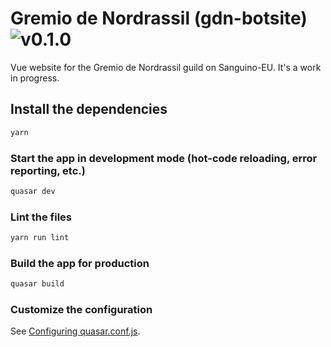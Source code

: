 # Gremio de Nordrassil (gdn-botsite) ![v0.1.0](https://img.shields.io/badge/version-v0.1.0-%23f58142)

Vue website for the Gremio de Nordrassil guild on Sanguino-EU. It's a work in progress.

## Install the dependencies
```bash
yarn
```

### Start the app in development mode (hot-code reloading, error reporting, etc.)
```bash
quasar dev
```

### Lint the files
```bash
yarn run lint
```

### Build the app for production
```bash
quasar build
```

### Customize the configuration
See [Configuring quasar.conf.js](https://v2.quasar.dev/quasar-cli/quasar-conf-js).
